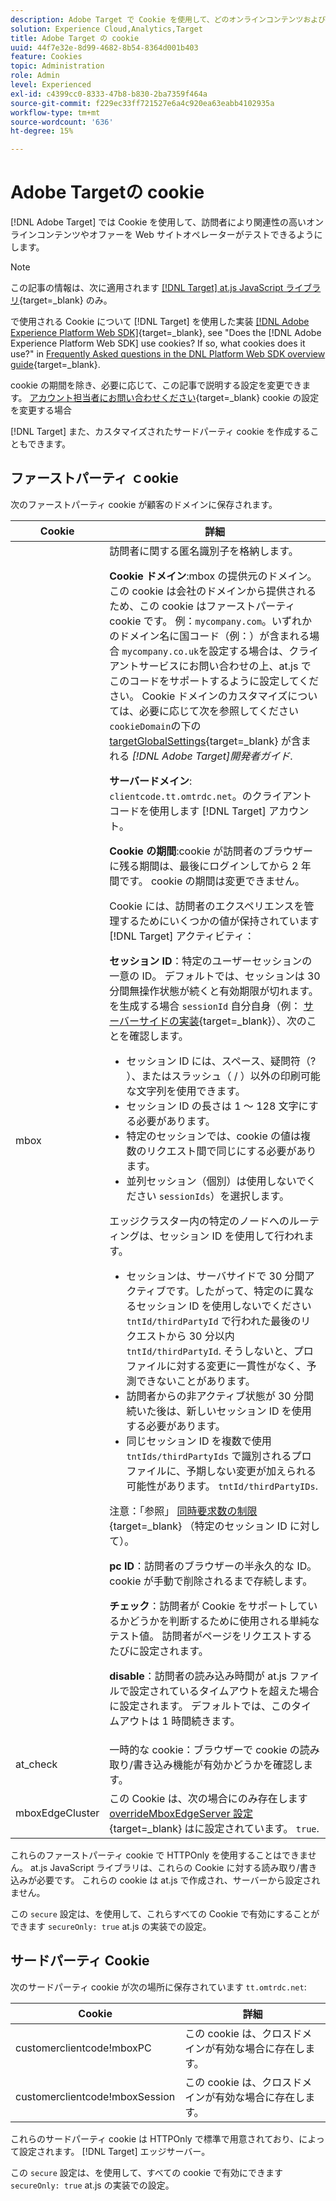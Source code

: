 ```yaml
---
description: Adobe Target で Cookie を使用して、どのオンラインコンテンツおよびオファーが訪問者に対してより関連性が高いかを web サイトオペレーターがテストできるようにする方法について説明します。
solution: Experience Cloud,Analytics,Target
title: Adobe Target の cookie
uuid: 44f7e32e-8d99-4682-8b54-8364d001b403
feature: Cookies
topic: Administration
role: Admin
level: Experienced
exl-id: c4399cc0-8333-47b8-b830-2ba7359f464a
source-git-commit: f229ec33ff721527e6a4c920ea63eabb4102935a
workflow-type: tm+mt
source-wordcount: '636'
ht-degree: 15%

---
```


# Adobe Targetの cookie

[!DNL Adobe Target] では Cookie を使用して、訪問者により関連性の高いオンラインコンテンツやオファーを Web サイトオペレーターがテストできるようにします。

>[!NOTE]
>
>この記事の情報は、次に適用されます [[!DNL Target] at.js JavaScript ライブラリ](https://experienceleague.adobe.com/docs/target-dev/developer/client-side/at-js-implementation/functions-overview/targetglobalsettings.html?lang=ja){target=_blank} のみ。
>
>で使用される Cookie について [!DNL Target] を使用した実装 [[!DNL Adobe Experience Platform Web SDK]](https://experienceleague.adobe.com/docs/experience-platform/edge/home.html?lang=ja){target=_blank}, see "Does the [!DNL Adobe Experience Platform Web SDK] use cookies? If so, what cookies does it use?" in [Frequently Asked questions in the DNL Platform Web SDK overview guide](https://experienceleague.adobe.com/docs/experience-platform/edge/web-sdk-faq.html){target=_blank}.
>
>cookie の期間を除き、必要に応じて、この記事で説明する設定を変更できます。 [アカウント担当者にお問い合わせください](https://experienceleague.adobe.com/docs/target/using/cmp-resources-and-contact-information.html?lang=ja){target=_blank} cookie の設定を変更する場合
>
>[!DNL Target] また、カスタマイズされたサードパーティ cookie を作成することもできます。

## ファーストパーティ ｃookie

次のファーストパーティ cookie が顧客のドメインに保存されます。

| Cookie | 詳細 |
| --- | --- |
| mbox | 訪問者に関する匿名識別子を格納します。<P>**Cookie ドメイン**:mbox の提供元のドメイン。 この cookie は会社のドメインから提供されるため、この cookie はファーストパーティ cookie です。 例：`mycompany.com`。いずれかのドメイン名に国コード（例：）が含まれる場合 `mycompany.co.uk`を設定する場合は、クライアントサービスにお問い合わせの上、at.js でこのコードをサポートするように設定してください。 Cookie ドメインのカスタマイズについては、必要に応じて次を参照してください`cookieDomain`の下の [targetGlobalSettings](https://experienceleague.adobe.com/docs/target-dev/developer/client-side/at-js-implementation/functions-overview/targetglobalsettings.html?lang=ja){target=_blank} が含まれる *[!DNL Adobe Target]開発者ガイド*.<P>**サーバードメイン**: `clientcode.tt.omtrdc.net`。のクライアントコードを使用します [!DNL Target] アカウント。<P>**Cookie の期間**:cookie が訪問者のブラウザーに残る期間は、最後にログインしてから 2 年間です。 cookie の期間は変更できません。<P>Cookie には、訪問者のエクスペリエンスを管理するためにいくつかの値が保持されています [!DNL Target] アクティビティ：<P>**セッション ID**：特定のユーザーセッションの一意の ID。 デフォルトでは、セッションは 30 分間無操作状態が続くと有効期限が切れます。を生成する場合 `sessionId` 自分自身（例： [サーバーサイドの実装](https://experienceleague.adobe.com/docs/target-dev/developer/server-side/server-side-overview.html?lang=ja){target=_blank}）、次のことを確認します。<ul><li>セッション ID には、スペース、疑問符（? ）、またはスラッシュ（ / ）以外の印刷可能な文字列を使用できます。</li><li>セッション ID の長さは 1 ～ 128 文字にする必要があります。</li><li>特定のセッションでは、cookie の値は複数のリクエスト間で同じにする必要があります。</li><li>並列セッション（個別）は使用しないでください `sessionIds`）を選択します。</li></ul>エッジクラスター内の特定のノードへのルーティングは、セッション ID を使用して行われます。<ul><li>セッションは、サーバサイドで 30 分間アクティブです。したがって、特定のに異なるセッション ID を使用しないでください `tntId/thirdPartyId` で行われた最後のリクエストから 30 分以内 `tntId/thirdPartyId`. そうしないと、プロファイルに対する変更に一貫性がなく、予測できないことがあります。</li><li>訪問者からの非アクティブ状態が 30 分間続いた後は、新しいセッション ID を使用する必要があります。</li><li>同じセッション ID を複数で使用 `tntIds/thirdPartyIds` で識別されるプロファイルに、予期しない変更が加えられる可能性があります。 `tntId/thirdPartyIDs`.</li></ul>注意：「参照」 [同時要求数の制限](https://experienceleague.adobe.com/docs/target/using/troubleshoot/target-limits.html?lang=ja#content-delivery){target=_blank} （特定のセッション ID に対して）。<P>**pc ID**：訪問者のブラウザーの半永久的な ID。 cookie が手動で削除されるまで存続します。<P>**チェック**：訪問者が Cookie をサポートしているかどうかを判断するために使用される単純なテスト値。 訪問者がページをリクエストするたびに設定されます。<P>**disable**：訪問者の読み込み時間が at.js ファイルで設定されているタイムアウトを超えた場合に設定されます。 デフォルトでは、このタイムアウトは 1 時間続きます。 |
| at_check | 一時的な cookie：ブラウザーで cookie の読み取り/書き込み機能が有効かどうかを確認します。 |
| mboxEdgeCluster | この Cookie は、次の場合にのみ存在します [overrideMboxEdgeServer 設定](https://experienceleague.adobe.com/docs/target-dev/developer/client-side/at-js-implementation/functions-overview/targetglobalsettings.html?lang=ja){target=_blank} はに設定されています。 `true`. |

これらのファーストパーティ cookie で HTTPOnly を使用することはできません。 at.js JavaScript ライブラリは、これらの Cookie に対する読み取り/書き込みが必要です。 これらの cookie は at.js で作成され、サーバーから設定されません。

この `secure` 設定は、を使用して、これらすべての Cookie で有効にすることができます `secureOnly: true` at.js の実装での設定。

## サードパーティ Cookie

次のサードパーティ cookie が次の場所に保存されています `tt.omtrdc.net`:

| Cookie | 詳細 |
| --- | --- |
| customerclientcode!mboxPC | この cookie は、クロスドメインが有効な場合に存在します。 |
| customerclientcode!mboxSession | この cookie は、クロスドメインが有効な場合に存在します。 |

これらのサードパーティ cookie は HTTPOnly で標準で用意されており、によって設定されます。 [!DNL Target] エッジサーバー。

この `secure` 設定は、を使用して、すべての cookie で有効にできます `secureOnly: true` at.js の実装での設定。